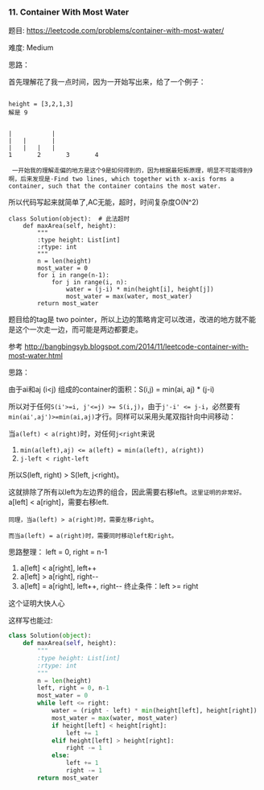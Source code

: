 ### 11. Container With Most Water



题目:
<https://leetcode.com/problems/container-with-most-water/>


难度:
Medium

思路：


首先理解花了我一点时间，因为一开始写出来，给了一个例子：

```

height = [3,2,1,3]
解是 9


|			|
|	|		|
|	|	|	|
1       2       3       4
    
 一开始我的理解走偏的地方是这个9是如何得到的，因为根据最短板原理，明显不可能得到9啊，后来发现是·Find two lines, which together with x-axis forms a container, such that the container contains the most water.
```

所以代码写起来就简单了,AC无能，超时，时间复杂度O(N^2)


```
class Solution(object):  # 此法超时
    def maxArea(self, height):
        """
        :type height: List[int]
        :rtype: int
        """
        n = len(height)
        most_water = 0
        for i in range(n-1):
            for j in range(i, n):
                water = (j-i) * min(height[i], height[j])
                most_water = max(water, most_water)
        return most_water

```

题目给的tag是 two pointer，所以上边的策略肯定可以改进，改进的地方就不能是这个一次走一边，而可能是两边都要走。



参考 <http://bangbingsyb.blogspot.com/2014/11/leetcode-container-with-most-water.html>


思路：

由于ai和aj (i<j) 组成的container的面积：S(i,j) = min(ai, aj) * (j-i)

所以对于任何```S(i'>=i, j'<=j) >= S(i,j)```，由于```j'-i' <= j-i```，必然要有```min(ai',aj')>=min(ai,aj)```才行。同样可以采用头尾双指针向中间移动：

当```a(left) < a(right)```时，对任何```j<right```来说

1. ```min(a(left),aj) <= a(left) = min(a(left), a(right))```
2. ```j-left < right-left```

所以S(left, right) > S(left, j<right)。

这就排除了所有以left为左边界的组合，因此需要右移left。`这里证明的非常好。` a[left] < a[right]，需要右移left.

`同理，当a(left) > a(right)时，需要左移right`。

`而当a(left) = a(right)时，需要同时移动left和right。`

思路整理：
left = 0, right = n-1
1. a[left] < a[right], left++
2. a[left] > a[right], right--
3. a[left] = a[right], left++, right--
终止条件：left >= right

这个证明大快人心


这样写也能过:


```python
class Solution(object):
    def maxArea(self, height):
        """
        :type height: List[int]
        :rtype: int
        """
        n = len(height)
        left, right = 0, n-1
        most_water = 0
        while left <= right:
            water = (right - left) * min(height[left], height[right])
            most_water = max(water, most_water)
            if height[left] < height[right]:
                left += 1
            elif height[left] > height[right]:
                right -= 1
            else:
                left += 1
                right -= 1
        return most_water
        
```
